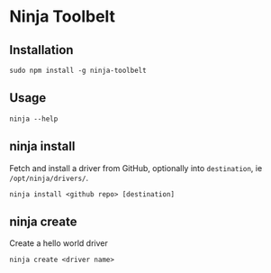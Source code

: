 Ninja Toolbelt
===

## Installation
```
sudo npm install -g ninja-toolbelt
```

## Usage
```
ninja --help
```

## ninja install
Fetch and install a driver from GitHub, optionally into `destination`, ie `/opt/ninja/drivers/`.
```
ninja install <github repo> [destination]
```

## ninja create
Create a hello world driver
```
ninja create <driver name>
```